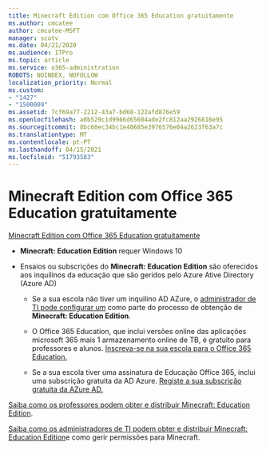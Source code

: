 ```yaml
---
title: Minecraft Edition com Office 365 Education gratuitamente
ms.author: cmcatee
author: cmcatee-MSFT
manager: scotv
ms.date: 04/21/2020
ms.audience: ITPro
ms.topic: article
ms.service: o365-administration
ROBOTS: NOINDEX, NOFOLLOW
localization_priority: Normal
ms.custom:
- "1427"
- "1500009"
ms.assetid: 7cf69a77-2212-43a7-bd68-122afd876e59
ms.openlocfilehash: a0b529c1d9966d65604ade2fc812aa2926816e95
ms.sourcegitcommit: 8bc60ec34bc1e40685e3976576e04a2623f63a7c
ms.translationtype: MT
ms.contentlocale: pt-PT
ms.lasthandoff: 04/15/2021
ms.locfileid: "51793583"
---
```

# <a name="minecraft-edition-with-office-365-education-for-free"></a>Minecraft Edition com Office 365 Education gratuitamente

[Minecraft Edition com Office 365 Education gratuitamente](https://docs.microsoft.com/education/windows/get-minecraft-for-education)
  
- **Minecraft: Education Edition** requer Windows 10

- Ensaios ou subscrições do **Minecraft: Education Edition** são oferecidos aos inquilinos da educação que são geridos pelo Azure Ative Directory (Azure AD)

  - Se a sua escola não tiver um inquilino AD AZure, o [administrador de TI pode configurar um](https://docs.microsoft.com/education/windows/school-get-minecraft) como parte do processo de obtenção de **Minecraft: Education Edition**.

  - O Office 365 Education, que inclui versões online das aplicações microsoft 365 mais 1 armazenamento online de TB, é gratuito para professores e alunos. [Inscreva-se na sua escola para o Office 365 Education.](https://www.microsoft.com/education/products/office)

  - Se a sua escola tiver uma assinatura de Educação Office 365, inclui uma subscrição gratuita da AD Azure. [Registe a sua subscrição gratuita da AZure AD.](https://msdn.microsoft.com/library/windows/hardware/mt703369%28v=vs.85%29.aspx)

[Saiba como os professores podem obter e distribuir Minecraft: Education Edition](https://docs.microsoft.com/education/windows/teacher-get-minecraft).
  
[Saiba como os administradores de TI podem obter e distribuir Minecraft: Education Edition](https://docs.microsoft.com/education/windows/school-get-minecraft)e como gerir permissões para Minecraft.